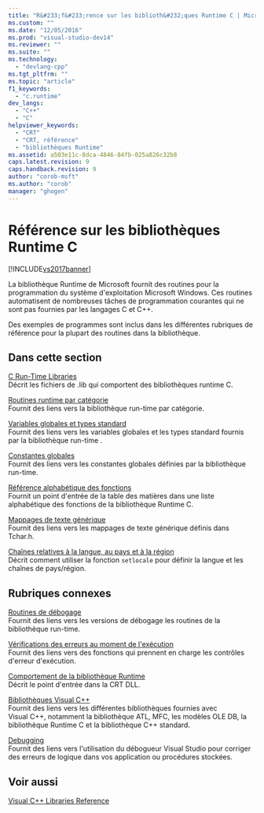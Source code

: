```yaml
---
title: "R&#233;f&#233;rence sur les biblioth&#232;ques Runtime C | Microsoft Docs"
ms.custom: ""
ms.date: "12/05/2016"
ms.prod: "visual-studio-dev14"
ms.reviewer: ""
ms.suite: ""
ms.technology: 
  - "devlang-cpp"
ms.tgt_pltfrm: ""
ms.topic: "article"
f1_keywords: 
  - "c.runtime"
dev_langs: 
  - "C++"
  - "C"
helpviewer_keywords: 
  - "CRT"
  - "CRT, référence"
  - "bibliothèques Runtime"
ms.assetid: a503e11c-8dca-4846-84fb-025a826c32b8
caps.latest.revision: 9
caps.handback.revision: 9
author: "corob-msft"
ms.author: "corob"
manager: "ghogen"
---
```

# R&#233;f&#233;rence sur les biblioth&#232;ques Runtime C
[!INCLUDE[vs2017banner](../assembler/inline/includes/vs2017banner.md)]

La bibliothèque Runtime de Microsoft fournit des routines pour la programmation du système d'exploitation Microsoft Windows.  Ces routines automatisent de nombreuses tâches de programmation courantes qui ne sont pas fournies par les langages C et C\+\+.  
  
 Des exemples de programmes sont inclus dans les différentes rubriques de référence pour la plupart des routines dans la bibliothèque.  
  
## Dans cette section  
 [C Run\-Time Libraries](../c-runtime-library/crt-library-features.md)  
 Décrit les fichiers de .lib qui comportent des bibliothèques runtime C.  
  
 [Routines runtime par catégorie](../c-runtime-library/run-time-routines-by-category.md)  
 Fournit des liens vers la bibliothèque run\-time par catégorie.  
  
 [Variables globales et types standard](../c-runtime-library/global-variables-and-standard-types.md)  
 Fournit des liens vers les variables globales et les types standard fournis par la bibliothèque run\-time .  
  
 [Constantes globales](../c-runtime-library/global-constants.md)  
 Fournit des liens vers les constantes globales définies par la bibliothèque run\-time.  
  
 [Référence alphabétique des fonctions](../c-runtime-library/reference/crt-alphabetical-function-reference.md)  
 Fournit un point d'entrée de la table des matières dans une liste alphabétique des fonctions de la bibliothèque Runtime C.  
  
 [Mappages de texte générique](../c-runtime-library/generic-text-mappings.md)  
 Fournit des liens vers les mappages de texte générique définis dans Tchar.h.  
  
 [Chaînes relatives à la langue, au pays et à la région](../c-runtime-library/locale-names-languages-and-country-region-strings.md)  
 Décrit comment utiliser la fonction `setlocale` pour définir la langue et les chaînes de pays\/région.  
  
## Rubriques connexes  
 [Routines de débogage](../c-runtime-library/debug-routines.md)  
 Fournit des liens vers les versions de débogage les routines de la bibliothèque run\-time.  
  
 [Vérifications des erreurs au moment de l'exécution](../c-runtime-library/run-time-error-checking.md)  
 Fournit des liens vers des fonctions qui prennent en charge les contrôles d'erreur d'exécution.  
  
 [Comportement de la bibliothèque Runtime](../build/run-time-library-behavior.md)  
 Décrit le point d'entrée dans la CRT DLL.  
  
 [Bibliothèques Visual C\+\+](http://msdn.microsoft.com/fr-fr/fec23c40-10c0-4857-9cdc-33a3b99b30ae)  
 Fournit des liens vers les différentes bibliothèques fournies avec Visual C\+\+, notamment la bibliothèque ATL, MFC, les modèles OLE DB, la bibliothèque Runtime C et la bibliothèque C\+\+ standard.  
  
 [Debugging](../Topic/Debugging%20in%20Visual%20Studio.md)  
 Fournit des liens vers l'utilisation du débogueur Visual Studio pour corriger des erreurs de logique dans vos application ou procédures stockées.  
  
## Voir aussi  
 [Visual C\+\+ Libraries Reference](http://msdn.microsoft.com/fr-fr/fec23c40-10c0-4857-9cdc-33a3b99b30ae)
